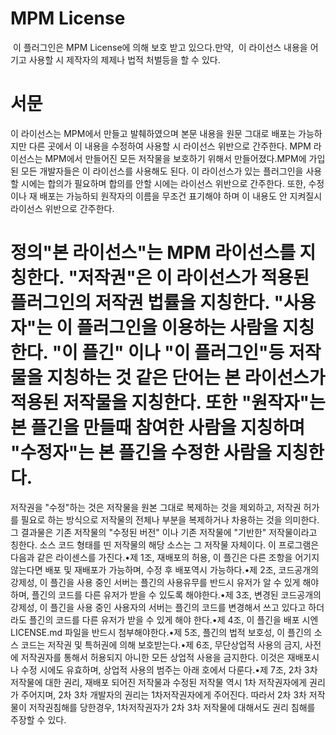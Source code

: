 # MPM License
 이 플러그인은 MPM License에 의해 보호 받고 있으다.만약,  이 라이선스 내용을 어기고 사용할 시 제작자의 제제나 법적 처벌등을 할 수 있다.
# 서문
이 라이선스는 MPM에서 만들고 발췌하였으며 본문 내용을 원문 그대로 배포는 가능하지만 다른 곳에서 이 내용을 수정하여 사용할 시 라이선스 위반으로 간주한다.
MPM 라이선스는 MPM에서 만들어진 모든 저작물을 보호하기 위해서 만들어졌다.MPM에 가입된 모든 개발자들은 이 라이선스를 사용해도 된다.
이 라이선스가 있는 플러그인을 사용할 시에는 합의가 필요하며 합의를 안할 시에는 라이선스 위반으로 간주한다.
또한, 수정이나 재 배포는 가능하되 원작자의 이름을 무조건 표기해야 하며 이 내용도 안 지켜질시 라이선스 위반으로 간주한다.
# 정의"본 라이선스"는 MPM 라이선스를 지칭한다. "저작권"은 이 라이선스가 적용된 플러그인의 저작권 법률을 지칭한다. "사용자"는 이 플러그인을 이용하는 사람을 지칭한다. "이 플긴" 이나 "이 플러그인"등 저작물을 지칭하는 것 같은 단어는 본 라이선스가 적용된 저작물을 지칭한다. 또한 "원작자"는 본 플긴을 만들때 참여한 사람을 지칭하며 "수정자"는 본 플긴을 수정한 사람을 지칭한다.
저작권을 "수정"하는 것은 저작물을 원본 그대로 복제하는 것을 제외하고, 저작권 허가를 필요로 하는 방식으로 저작물의 전체나 부분을 복제하거나 차용하는 것을 의미한다. 그 결과물은 기존 저작물의 "수정된 버전" 이나 기존 저작물에 "기반한" 저작물이라고 칭한다.
소스 코드 형태를 띤 저작물의 해당 소스는 그 저작물 자체이다.
이 프로그램은 다음과 같은 라이센스를 가진다.•제 1조, 재배포의 허용, 이 플긴은 다른 조항을 어기지 않는다면 배포 및 재배포가 가능하며, 수정 후 배포역시 가능하다.•제 2조, 코드공개의 강제성, 이 플긴을 사용 중인 서버는 플긴의 사용유무를 반드시 유저가 알 수 있게 해야하며, 플긴의 코드를 다른 유저가 받을 수 있도록 해야한다.•제 3조, 변경된 코드공개의 강제성, 이 플긴을 사용 중인 사용자의 서버는 플긴의 코드를 변경해서 쓰고 있다고 하더라도 플긴의 코드를 다른 유저가 받을 수 있게 해야 한다.•제 4조, 이 플긴을 배포 시엔 LICENSE.md 파일을 반드시 첨부해야한다.•제 5조, 플긴의 법적 보호성, 이 플긴의 소스 코드는 저작권 및 특허권에 의해 보호받는다.•제 6조, 무단상업적 사용의 금지, 사전에 저작권자를 통해서 허용되지 아니한 모든 상업적 사용을 금지한다. 이것은 재배포시나 수정 시에도 유효하며, 상업적 사용의 범주는 아래 호에서 다룬다.•제 7조, 2차 3차 저작물에 대한 권리, 재배포 되어진 저작물과 수정된 저작물 역시 1차 저작권자에게 권리가 주어지며, 2차 3차 개발자의 권리는 1차저작권자에게 주어진다. 따라서 2차 3차 저작물이 저작권침해를 당한경우, 1차저작권자가 2차 3차 저작물에 대해서도 권리 침해를 주장할 수 있다.
